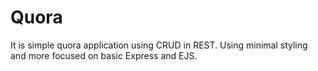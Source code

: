 # Quora
It is simple quora application using CRUD in REST. Using minimal styling and more focused on basic Express and EJS.
